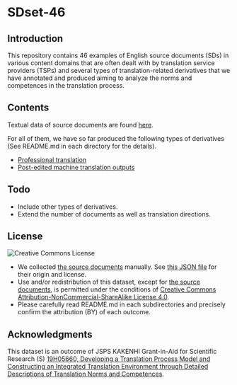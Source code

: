 # SDset-46

## Introduction

This repository contains 46 examples of English source documents (SDs) in various content domains that are often dealt with by translation service providers (TSPs) and several types of translation-related derivatives that we have annotated and produced aiming to analyze the norms and competences in the translation process.

## Contents

Textual data of source documents are found [here](source-document).

For all of them, we have so far produced the following types of derivatives (See README.md in each directory for the details).
* [Professional translation](human-translation)
* [Post-edited machine translation outputs](MT-PE)

## Todo

* Include other types of derivatives.
* Extend the number of documents as well as translation directions.

## License

![Creative Commons License](https://i.creativecommons.org/l/by-nc-sa/4.0/88x31.png)

* We collected [the source documents](source-document) manually.  See [this JSON file](source-document/license.json) for their origin and license.
* Use and/or redistribution of this dataset, except for [the source documents](source-document), is permitted under the conditions of [Creative Commons Attribution-NonCommercial-ShareAlike License 4.0](https://creativecommons.org/licenses/by-nc-sa/4.0/).
* Please carefully read README.md in each subdirectories and precisely confirm the attribution (BY) of each outcome.

## Acknowledgments

This dataset is an outcome of JSPS KAKENHI Grant-in-Aid for Scientific Research (S) [19H05660, Developing a Translation Process Model and Constructing an Integrated Translation Environment through Detailed Descriptions of Translation Norms and Competences](https://kaken.nii.ac.jp/en/grant/KAKENHI-PROJECT-19H05660/).
